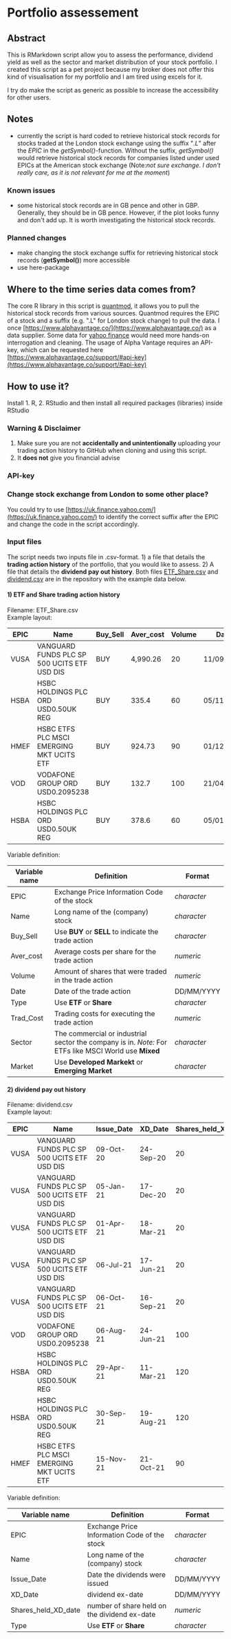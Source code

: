 # Portfolio assessement


## Abstract

This is RMarkdown script allow you to assess the performance, dividend yield as well as the sector and market distribution of your stock portfolio. I created this script as a pet project because my broker does not offer this kind of visualisation for my portfolio and I am tired using excels for it.

I try do make the script as generic as possible to increase the accessibility for other users.

## Notes
- currently the script is hard coded to retrieve historical stock records for stocks traded at the London stock exchange using the suffix "*.L*" after the *EPIC* in the *getSymbol()*-function. Without the suffix, *getSymbol()* would retrieve historical stock records for companies listed under used EPICs at the American stock exchange (Note:*not sure exchange. I don't really care, as it is not relevant for me at the moment*)

### Known issues
- some historical stock records are in GB pence and other in GBP. Generally, they should be in GB pence. However, if the plot looks funny and don't add up. It is worth investigating the historical stock records.

### Planned changes
- make changing the stock exchange suffix for retrieving historical stock records (**getSymbol()**) more accessible
- use here-package

## Where to the time series data comes from?

The core R library in this script is [quantmod](https://cran.r-project.org/web/packages/quantmod/quantmod.pdf), it allows you to pull the historical stock records from various sources. Quantmod requires the EPIC of a stock and a suffix (e.g. ".L" for London stock change) to pull the data. I once [https://www.alphavantage.co/](https://www.alphavantage.co/) as a data supplier. Some data for [yahoo finance](https://uk.finance.yahoo.com/) would need more hands-on interrogation and cleaning. The usage of Alpha Vantage requires an API-key, which can be requested here [https://www.alphavantage.co/support/#api-key](https://www.alphavantage.co/support/#api-key) 

## How to use it?

Install 1. R, 2. RStudio and then install all required packages (libraries) inside RStudio

### Warning & Disclaimer
1. Make sure you are not **accidentally and unintentionally** uploading your trading action history to GitHub when cloning and using this script.  
2. It **does not** give you financial advise  
### API-key
### Change stock exchange from London to some other place?

You could try to use [https://uk.finance.yahoo.com/](https://uk.finance.yahoo.com/) to identify the correct suffix after the EPIC and change the code in the script accordingly.

### Input files
The script needs two inputs file in .csv-format. 1) a file that details the **trading action history** of the portfolio, that you would like to assess. 2) A file that details the **dividend pay out history**. Both files [ETF_Share.csv](https://github.com/BScheliga/Portfolio-assessement/blob/main/ETF_Share.csv) and [dividend.csv](https://github.com/BScheliga/Portfolio-assessement/blob/main/dividend.csv) are in the repository with the example data below.

#### 1) ETF and Share trading action history
Filename: ETF_Share.csv  
Example layout: 

|EPIC|Name|Buy_Sell|Aver_cost|Volume|Date|Type|Trad_cost|Sector|Market|
|----|----|--------|---------|------|----|----|---------|------|------|
|VUSA|VANGUARD FUNDS PLC SP 500 UCITS ETF USD DIS|	BUY	|4,990.26|	20	|11/09/2020|	ETF|	5|	Mixed	|Developed Markets|
|HSBA|	HSBC HOLDINGS PLC ORD USD0.50UK REG|	BUY|	335.4|	60|	05/11/2020|	Share|	5|	Banking|	Developed Markets|
|HMEF|HSBC ETFS PLC MSCI EMERGING MKT UCITS ETF|	BUY|	924.73|	90|	01/12/2020|	ETF	|5|	Mixed|	Emerging Market|
|VOD|	VODAFONE GROUP ORD USD0.2095238|	BUY|	132.7|	100|	21/04/2021|	Share|	5|	Tech|	Developed Markets|
|HSBA|	HSBC HOLDINGS PLC ORD USD0.50UK REG|	BUY|	378.6|	60|	05/01/2021|	Share|	5|	Banking|	Developed Markets|  

Variable definition:

|Variable name| Definition | Format|
|-------------|------------|-------|
|EPIC|Exchange Price Information Code of the stock |*character*|
|Name| Long name of the (company) stock|*character*|
|Buy_Sell| Use **BUY** or **SELL** to indicate the trade action|*character*|
|Aver_cost| Average costs per share for the trade action|*numeric*|
|Volume| Amount of shares that were traded in the trade action|*numeric*|
|Date| Date of the trade action|DD/MM/YYYY|
|Type| Use **ETF** or **Share**|*character*|
|Trad_Cost| Trading costs for executing the trade action|*numeric*|
|Sector| The commercial or industrial sector the company is in. *Note:* For ETFs like MSCI World use **Mixed**|*character*|
|Market| Use **Developed Markekt** or **Emerging Market**|*character*| 
  
  
  
#### 2) dividend pay out history
Filename: dividend.csv  
Example layout: 

|EPIC|Name|Issue_Date|XD_Date|Shares_held_XD_date|Amount_Payable|Type|
|----|----|--------|---------|------|----|----|
|VUSA	|VANGUARD FUNDS PLC SP 500 UCITS ETF USD DIS	|09-Oct-20|	24-Sep-20	|20	|0.97|	ETF|
|VUSA	|VANGUARD FUNDS PLC SP 500 UCITS ETF USD DIS	|05-Jan-21|	17-Dec-20	|20	|0.79|	ETF|
|VUSA	|VANGUARD FUNDS PLC SP 500 UCITS ETF USD DIS	|01-Apr-21|	18-Mar-21	|20	|0.87|	ETF|
|VUSA	|VANGUARD FUNDS PLC SP 500 UCITS ETF USD DIS	|06-Jul-21|	17-Jun-21	|20	|0.82|	ETF|
|VUSA	|VANGUARD FUNDS PLC SP 500 UCITS ETF USD DIS	|06-Oct-21|	16-Sep-21	|20|	0.94|	ETF|
|VOD	|VODAFONE GROUP ORD USD0.2095238	|06-Aug-21|	24-Jun-21|	100	|8.9|	Share|
|HSBA	|HSBC HOLDINGS PLC ORD USD0.50UK REG	|29-Apr-21|	11-Mar-21|	120|	9.39	|Share|
|HSBA	|HSBC HOLDINGS PLC ORD USD0.50UK REG	|30-Sep-21|	19-Aug-21|	120|	4.45|	Share|
|HMEF|	HSBC ETFS PLC MSCI EMERGING MKT UCITS ETF	|15-Nov-21|	21-Oct-21|	90|	12.04	|ETF|

Variable definition:

|Variable name| Definition | Format|
|-------------|------------|-------|
|EPIC|Exchange Price Information Code of the stock |*character*|
|Name| Long name of the (company) stock|*character*|
|Issue_Date| Date the dividends were issued |DD/MM/YYYY|
|XD_Date| dividend ex-date|DD/MM/YYYY|
|Shares_held_XD_date| number of share held on the dividend ex-date|*numeric*|
|Type| Use **ETF** or **Share**|*character*|
